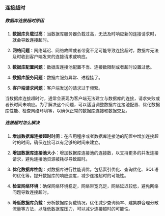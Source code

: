 ### 连接超时
##### 数据库连接超时原因

1. **数据库负载过高**：当数据库服务器负载过高，无法及时响应新的连接请求时，就会导致连接超时。

2. **网络问题**：网络延迟、网络故障或者带宽不足可能导致连接超时，数据库无法及时收到客户端发来的连接请求或响应。

3. **数据库配置问题**：数据库连接池配置不当、连接数限制或者超时设置过低。

4. **数据库服务问题**：数据库服务异常、进程挂了。

5. **客户端请求问题**：客户端发送的请求过于频繁。

当数据库连接超时时，通常会表现为客户端无法建立与数据库的连接，请求失败或者长时间未响应。为了解决这个问题，可以适当调整数据库连接池配置、优化数据库性能、检查网络环境等，以确保正常的数据库连接和数据交互。


##### 连接超时怎么解决

1. **增加数据库连接超时时间**：在应用程序或者数据库连接池的配置中增加连接超时的时间，确保连接可以有足够的时间来建立。
2. **增加数据库连接池大小**：增加数据库连接池的连接数，以支持更多的并发连接请求，避免连接池资源被耗尽导致超时。

3. **优化数据库性能**：对数据库进行性能调优，包括索引优化、查询优化、SQL语句优化等，提升数据库的响应速度，减少连接超时的可能性。

4. **检查网络环境**：确保网络环境稳定，网络带宽充足，网络延迟较低，避免网络问题导致连接超时。

5. **降低数据库负载**：分析数据库负载情况，优化减少查询频率、建集群合理分散流量等方法，以降低数据库压力，可以减少连接超时的可能性。

